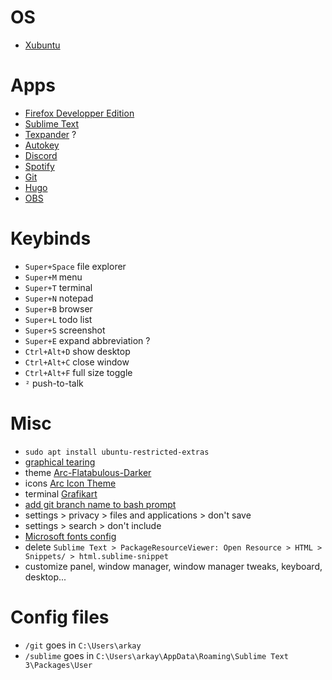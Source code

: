 ﻿# OS
- [Xubuntu](https://xubuntu.org/download)

# Apps
 - [Firefox Developper Edition](https://www.mozilla.org/fr/firefox/developer/)
 - [Sublime Text](https://www.sublimetext.com/)
 - [Texpander](https://github.com/leehblue/texpander) ?
 - [Autokey](https://github.com/autokey/autokey)
 - [Discord](https://discordapp.com/)
 - [Spotify](https://www.spotify.com/fr/download/linux/)
 - [Git](https://git-scm.com/download/linux)
 - [Hugo](https://gohugo.io/getting-started/installing#linux)
 - [OBS](https://github.com/obsproject/obs-studio/wiki/Install-Instructions#linux)

# Keybinds
- `Super+Space` file explorer
- `Super+M` menu
- `Super+T` terminal
- `Super+N` notepad
- `Super+B` browser
- `Super+L` todo list
- `Super+S` screenshot
- `Super+E` expand abbreviation ?
- `Ctrl+Alt+D` show desktop
- `Ctrl+Alt+C` close window
- `Ctrl+Alt+F` full size toggle
- `²` push-to-talk

# Misc
- `sudo apt install ubuntu-restricted-extras`
- [graphical tearing](https://forum.ubuntu-fr.org/viewtopic.php?id=1554101)
- theme [Arc-Flatabulous-Darker](https://github.com/andreisergiu98/arc-flatabulous-theme)
- icons [Arc Icon Theme](https://github.com/horst3180/arc-icon-theme)
- terminal [Grafikart](https://github.com/Grafikart/dotfiles/blob/master/config/xfce4/.config/xfce4/terminal/terminalrc)
- [add git branch name to bash prompt](https://coderwall.com/p/fasnya/add-git-branch-name-to-bash-prompt)
- settings > privacy > files and applications > don't save 
- settings > search > don't include
- [Microsoft fonts config](https://doc.ubuntu-fr.org/msttcorefonts#en_dual-boot_avec_windows)
- delete `Sublime Text > PackageResourceViewer: Open Resource > HTML > Snippets/ > html.sublime-snippet`
- customize panel, window manager, window manager tweaks, keyboard, desktop...

# Config files
- `/git` goes in `C:\Users\arkay`
- `/sublime` goes in `C:\Users\arkay\AppData\Roaming\Sublime Text 3\Packages\User`
